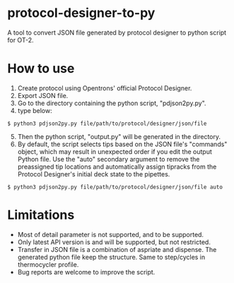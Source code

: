 # protocol-designer-to-py
A tool to convert JSON file generated by protocol designer to python script for OT-2.
# How to use
1. Create protocol using Opentrons' official Protocol Designer.
2. Export JSON file.
3. Go to the directory containing the python script, "pdjson2py.py".
4. type below:
```
$ python3 pdjson2py.py file/path/to/protocol/designer/json/file
```
5. Then the python script, "output.py" will be generated in the directory.
6. By default, the script selects tips based on the JSON file's "commands" object, which may result in unexpected order if you edit the output Python file. Use the "auto" secondary argument to remove the preassigned tip locations and automatically assign tipracks from the Protocol Designer's initial deck state to the pipettes.
```
$ python3 pdjson2py.py file/path/to/protocol/designer/json/file auto
```
# Limitations
* Most of detail parameter is not supported, and to be supported.
* Only latest API version is and will be supported, but not restricted.
* Transfer in JSON file is a combination of aspriate and dispense. The generated python file keep the structure. Same to step/cycles in thermocycler profile.
* Bug reports are welcome to improve the script.
